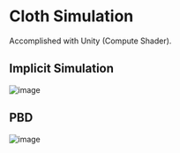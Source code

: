 # Cloth Simulation
Accomplished with Unity (Compute Shader).
## Implicit Simulation

![image](https://user-images.githubusercontent.com/28896013/145993299-61b0e147-f922-45f0-a9d0-ba00cc277ffd.png)

## PBD
![image](https://user-images.githubusercontent.com/28896013/146005278-b05a6be0-d3b4-4b45-acc3-a266f74bb40e.png)
